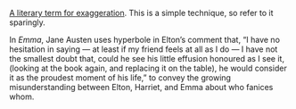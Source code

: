 [A literary term for exaggeration](https://www.matrix.edu.au/literary-techniques-hyperbole/). This is a simple technique, so refer to it sparingly.

In _Emma_, Jane Austen uses hyperbole in Elton’s comment that, “I have no hesitation in saying — at least if my friend feels at all as I do — I have not the smallest doubt that, could he see his little effusion honoured as I see it, (looking at the book again, and replacing it on the table), he would consider it as the proudest moment of his life,” to convey the growing misunderstanding between Elton, Harriet, and Emma about who fanices whom.